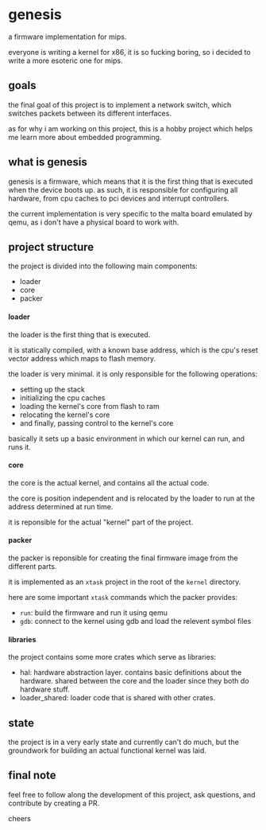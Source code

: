 # genesis
a firmware implementation for mips.

everyone is writing a kernel for x86, it is so fucking boring, so i decided to write a more esoteric one for mips.

## goals
the final goal of this project is to implement a network switch, which switches packets between its
different interfaces.

as for why i am working on this project, this is a hobby project which helps me learn more about
embedded programming.

## what is genesis
genesis is a firmware, which means that it is the first thing that is executed when the device boots up.
as such, it is responsible for configuring all hardware, from cpu caches to pci devices and interrupt controllers.

the current implementation is very specific to the malta board emulated by qemu, as i don't have a physical board
to work with.

## project structure
the project is divided into the following main components:
- loader
- core
- packer

#### loader
the loader is the first thing that is executed.

it is statically compiled, with a known base address, which is the cpu's reset vector address which maps to
flash memory.

the loader is very minimal. it is only responsible for the following operations:
- setting up the stack
- initializing the cpu caches
- loading the kernel's core from flash to ram
- relocating the kernel's core
- and finally, passing control to the kernel's core

basically it sets up a basic environment in which our kernel can run, and runs it.

#### core
the core is the actual kernel, and contains all the actual code.

the core is position independent and is relocated by the loader to run at the address determined at run time.

it is reponsible for the actual "kernel" part of the project.

#### packer
the packer is reponsible for creating the final firmware image from the different parts.

it is implemented as an `xtask` project in the root of the `kernel` directory.

here are some important `xtask` commands which the packer provides:
- `run`: build the firmware and run it using qemu
- `gdb`: connect to the kernel using gdb and load the relevent symbol files

#### libraries
the project contains some more crates which serve as libraries:
- hal: hardware abstraction layer. contains basic definitions about the hardware. shared between the core and the loader since they both do hardware stuff.
- loader_shared: loader code that is shared with other crates.


## state
the project is in a very early state and currently can't do much, but the groundwork for building an actual
functional kernel was laid.

## final note
feel free to follow along the development of this project, ask questions, and contribute by creating a PR.

cheers
